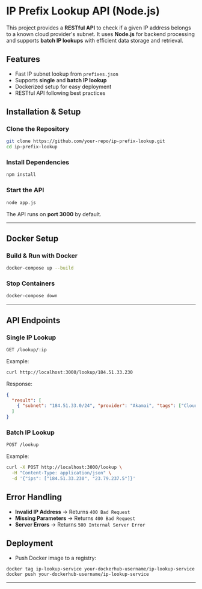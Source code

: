 # IP Prefix Lookup API (Node.js)

This project provides a **RESTful API** to check if a given IP address belongs to a known cloud provider's subnet. It uses **Node.js** for backend processing and supports **batch IP lookups** with efficient data storage and retrieval.

## Features
- Fast IP subnet lookup from `prefixes.json`
- Supports **single** and **batch IP lookup**
- Dockerized setup for easy deployment
- RESTful API following best practices

## Installation & Setup

### Clone the Repository
```sh
git clone https://github.com/your-repo/ip-prefix-lookup.git
cd ip-prefix-lookup
```

### Install Dependencies
```sh
npm install
```

### Start the API
```sh
node app.js
```

The API runs on **port 3000** by default.

---

## Docker Setup

###  **Build & Run with Docker**
```sh
docker-compose up --build
```

###  **Stop Containers**
```sh
docker-compose down
```

---

##  API Endpoints

###  **Single IP Lookup**
```sh
GET /lookup/:ip
```
Example:
```sh
curl http://localhost:3000/lookup/184.51.33.230
```
Response:
```json
{
  "result": [
    { "subnet": "184.51.33.0/24", "provider": "Akamai", "tags": ["Cloud", "CDN/WAF"] }
  ]
}
```

###  **Batch IP Lookup**
```sh
POST /lookup
```
Example:
```sh
curl -X POST http://localhost:3000/lookup \
  -H "Content-Type: application/json" \
  -d '{"ips": ["184.51.33.230", "23.79.237.5"]}'
```

##  Error Handling
- **Invalid IP Address** → Returns `400 Bad Request`
- **Missing Parameters** → Returns `400 Bad Request`
- **Server Errors** → Returns `500 Internal Server Error`


##  Deployment
- Push Docker image to a registry:
```sh
docker tag ip-lookup-service your-dockerhub-username/ip-lookup-service
docker push your-dockerhub-username/ip-lookup-service
```
---

